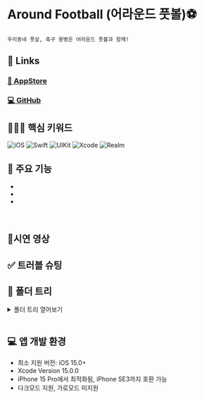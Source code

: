 # Around Football (어라운드 풋볼)⚽️
`우리동네 풋살, 축구 용병은 어라운드 풋볼과 함께!` <br>

## 🔗 Links
### [📱 AppStore](https://추가하기)
### [💻 GitHub](https://github.com/Around-Football/Around-Football)

## 🧑🏻‍💻 핵심 키워드
![iOS](https://img.shields.io/badge/iOS-000000?style=for-the-badge&logo=ios&logoColor=white)
![Swift](https://img.shields.io/badge/swift-F54A2A?style=for-the-badge&logo=swift&logoColor=white)
![UIKit](https://img.shields.io/badge/UIkit-2396F3?style=for-the-badge&logo=UIKit&logoColor=white)
![Xcode](https://img.shields.io/badge/Xcode-007ACC?style=for-the-badge&logo=Xcode&logoColor=white)
![Realm](https://img.shields.io/badge/realm-39477F?style=for-the-badge&logo=Realm&logoColor=white)

## 📌 주요 기능
-
-
-
<br>


## 📱시연 영상



## ✅ 트러블 슈팅


## 📂 폴더 트리
<details>
<summary>폴더 트리 열어보기 </summary>
<div markdown=“1”>
<pre>
  AroundFootball/
├─ AppDelegate.swift
├─ SceneDelegate.swift
</pre>
</div>
</details>
<br>

## 💻 앱 개발 환경

- 최소 지원 버전: iOS 15.0+
- Xcode Version 15.0.0
- iPhone 15 Pro에서 최적화됨, iPhone SE3까지 호환 가능
- 다크모드 지원, 가로모드 미지원
<br>

